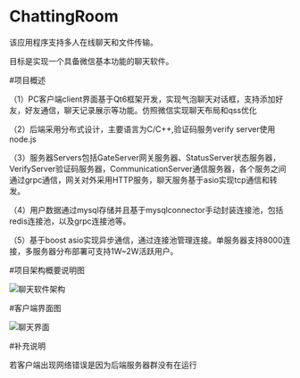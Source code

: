 # ChattingRoom
该应用程序支持多人在线聊天和文件传输。

目标是实现一个具备微信基本功能的聊天软件。

#项目概述

（1）PC客户端client界面基于Qt6框架开发，实现气泡聊天对话框，支持添加好友，好友通信，聊天记录展示等功能。仿照微信实现聊天布局和qss优化

（2）后端采用分布式设计，主要语言为C/C++,验证码服务verify server使用node.js

（3）服务器Servers包括GateServer网关服务器、StatusServer状态服务器，VerifyServer验证码服务器，CommunicationServer通信服务器，各个服务之间通过grpc通信，网关对外采用HTTP服务，聊天服务基于asio实现tcp通信和转发。
     
（4）用户数据通过mysql存储并且基于mysqlconnector手动封装连接池，包括redis连接池，以及grpc连接池等。

（5）基于boost asio实现异步通信，通过连接池管理连接。单服务器支持8000连接，多服务器分布部署可支持1W~2W活跃用户。

#项目架构概要说明图

![聊天软件架构](https://github.com/user-attachments/assets/a245f991-4796-4981-84eb-61f85bb6501a)

#客户端界面图

![聊天界面](https://github.com/user-attachments/assets/28bf8ae7-e42c-42cb-8b0f-092f3389daee)

#补充说明

若客户端出现网络错误是因为后端服务器群没有在运行

